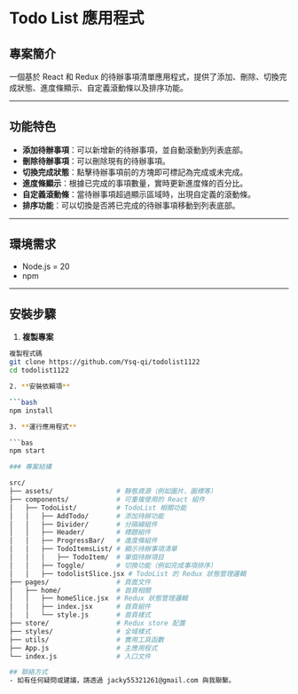 # Todo List 應用程式

## 專案簡介
一個基於 React 和 Redux 的待辦事項清單應用程式，提供了添加、刪除、切換完成狀態、進度條顯示、自定義滾動條以及排序功能。

---

## 功能特色
- **添加待辦事項**：可以新增新的待辦事項，並自動滾動到列表底部。
- **刪除待辦事項**：可以刪除現有的待辦事項。
- **切換完成狀態**：點擊待辦事項前的方塊即可標記為完成或未完成。
- **進度條顯示**：根據已完成的事項數量，實時更新進度條的百分比。
- **自定義滾動條**：當待辦事項超過顯示區域時，出現自定義的滾動條。
- **排序功能**：可以切換是否將已完成的待辦事項移動到列表底部。

---

## 環境需求
- Node.js = 20
- npm  

---

## 安裝步驟

1. **複製專案**

  ```bash
複製程式碼
git clone https://github.com/Ysq-qi/todolist1122
cd todolist1122

2. **安裝依賴項**

  ```bash
npm install

3. **運行應用程式**

  ```bas
npm start

### 專案結構

src/
├── assets/                # 靜態資源（例如圖片、圖標等）
├── components/            # 可重複使用的 React 組件
│   ├── TodoList/          # TodoList 相關功能
│   │   ├── AddTodo/       # 添加待辦功能
│   │   ├── Divider/       # 分隔線組件
│   │   ├── Header/        # 標題組件
│   │   ├── ProgressBar/   # 進度條組件
│   │   ├── TodoItemsList/ # 顯示待辦事項清單
│   │   │   ├── TodoItem/  # 單個待辦項目
│   │   ├── Toggle/        # 切換功能（例如完成事項排序）
│   │   ├── todolistSlice.jsx # TodoList 的 Redux 狀態管理邏輯
├── pages/                 # 頁面文件
│   ├── home/              # 首頁相關
│   │   ├── homeSlice.jsx  # Redux 狀態管理邏輯
│   │   ├── index.jsx      # 首頁組件
│   │   └── style.js       # 首頁樣式
├── store/                 # Redux store 配置
├── styles/                # 全域樣式
├── utils/                 # 實用工具函數
├── App.js                 # 主應用程式
└── index.js               # 入口文件

## 聯絡方式
- 如有任何疑問或建議，請透過 jacky55321261@gmail.com 與我聯繫。